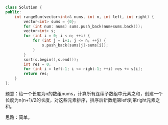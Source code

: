 ```CPP
class Solution {
public:
    int rangeSum(vector<int>& nums, int n, int left, int right) {
        vector<int> sums = {0};
        for (int num: nums) sums.push_back(num+sums.back());
        vector<int> s;
        for (int i = 0; i < n; ++i) {
            for (int j = i+1; j <= n; ++j) {
                s.push_back(sums[j]-sums[i]);
            }
        }
        sort(s.begin(),s.end());
        int res = 0;
        for (int i = left-1; i <= right-1; ++i) res += s[i];
        return res;
    }
};
```

题意：给一个长度为n的数组nums，计算所有连续子数组中元素之和，创建一个长度为n(n+1)/2的长度，对这些元素排序，排序后新数组第left到第right元素之和。

思路：简单。